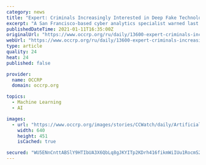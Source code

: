 ```yaml
---
category: news
title: "Expert: Criminals Increasingly Interested in Deep Fake Technology"
excerpt: "A San Francisco-based cyber analytics specialist warned last week that the use of deep fake video and audio technologies could become a major cyber threat to businesses within the next two years."
publishedDateTime: 2021-01-11T16:35:00Z
originalUrl: "https://www.occrp.org/ru/daily/13600-expert-criminals-increasingly-interested-in-deep-fake-technology"
webUrl: "https://www.occrp.org/ru/daily/13600-expert-criminals-increasingly-interested-in-deep-fake-technology"
type: article
quality: 24
heat: 24
published: false

provider:
  name: OCCRP
  domain: occrp.org

topics:
  - Machine Learning
  - AI

images:
  - url: "https://www.occrp.org/images/stories/CCWatch/daily/Artificial_Intelligence.jpg"
    width: 640
    height: 451
    isCached: true

secured: "WU5ENnCnttABSlY9HTIbUA3X6QbLq8gJKYITp2KDrh416fikmWiIUu1RocmS2AEyW66HV5zKmUlMWN8k3ayzXbLNvQaRK3pj1YB7+igF20ObFBECIy1ePxbZfNAbTAhobdOiqbTfbmKiPF0WjBohjdvcWmkgFQAYqJtKzk9FQg2OZr4TECZCk84m4HX+by9SsVzLP23zZErnyD6cKlGXUNzLQkLhlYoVPuXG5l1MsKRP8RZV7GIeQHixAcfXax/Tp9oB7xzauqepIoInTcBAIN7yc9cbaVjQHKLcpoWON5rd1ZBpp3fRZt+Iu1QRCh+ub40kLUdd5+i7nqGUb0XcCvlIndW26siSzACDApS4+/8=;bVoii2JoCASRWSqdOtR9lQ=="
---
```


